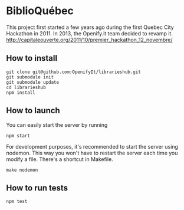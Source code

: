 # BiblioQuébec

This project first started a few years ago during the first Quebec City Hackathon in 2011. In 2013, the Openify.it team decided to revamp it.
http://capitaleouverte.org/2011/10/premier_hackathon_12_novembre/

## How to install

    git clone git@github.com:OpenifyIt/librarieshub.git
    git submodule init
    git submodule update
    cd librarieshub
    npm install

## How to launch
    
You can easily start the server by running

    npm start
    
For development purposes, it's recommended to start the server using nodemon. This way you won't have to restart the server each time you modify a file. There's a shortcut in Makefile.

    make nodemon

## How to run tests
    
    npm test
